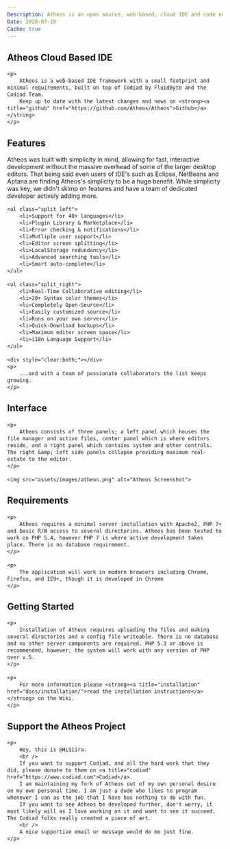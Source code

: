 ```yaml
---
Description: Atheos is an open source, web-based, cloud IDE and code editor with minimal footprint and requirements, built on top of Codiad by Fluidbyte
Date: 2020-07-10
Cache: true
---
```

<section>
	<h1>Atheos Cloud Based IDE</h1>

	<p>
		Atheos is a web-based IDE framework with a small footprint and minimal requirements, built on top of Codiad by FluidByte and the Codiad Team.
		Keep up to date with the latest changes and news on <strong><a title="github" href="https://github.com/Atheos/Atheos">Github</a></strong>
	</p>
</section>
<section>
	<h2>Features</h2>
	<p>
		Atheos was built with simplicity in mind, allowing for fast, interactive development without the massive overhead of some of the larger desktop editors. That being said even users of IDE's
		such as Eclipse, NetBeans and Aptana are finding Atheos's simplicity to be a huge benefit. While simplicity was key, we didn't skimp on features and have a team of dedicated developer actively adding more.
	</p>

	<ul class="split_left">
		<li>Support for 40+ languages</li>
		<li>Plugin Library & Marketplace</li>
		<li>Error checking & notifications</li>
		<li>Mutliple user support</li>
		<li>Editor screen splitting</li>
		<li>LocalStorage redundancy</li>
		<li>Advanced searching tools</li>
		<li>Smart auto-complete</li>
	</ul>

	<ul class="split_right">
		<li>Real-Time Collaborative editing</li>
		<li>20+ Syntax color themes</li>
		<li>Completely Open-Source</li>
		<li>Easily customized source</li>
		<li>Runs on your own server</li>
		<li>Quick-Download backups</li>
		<li>Maximum editor screen space</li>
		<li>i18n Language Support</li>
	</ul>

	<div style="clear:both;"></div>
	<p>
		...and with a team of passionate collaborators the list keeps growing.
	</p>
</section>

<section>
	<h2>Interface</h2>

	<p>
		Atheos consists of three panels; a left panel which houses the file manager and active files, center panel which is where editors reside, and a right panel which contains system and other controls. The right &amp; left side panels collapse providing maximum real-estate to the editor.
	</p>

	<img src="assets/images/atheos.png" alt="Atheos Screenshot">
</section>

<section>
	<h2>Requirements</h2>

	<p>
		Atheos requires a minimal server installation with Apache2, PHP 7+ and basic R/W access to several directories. Atheos has been tested to work on PHP 5.4, however PHP 7 is where active development takes place. There is no database requirement.
	</p>

	<p>
		The application will work in modern browsers including Chrome, Firefox, and IE9+, though it is developed in Chrome
	</p>
</section>

<section>
	<h2>Getting Started</h2>

	<p>
		Installation of Atheos requires uploading the files and making several directories and a config file writeable. There is no database and no other server components are required. PHP 5.3 or above is recommended, however, the system will work with any version of PHP over v.5.
	</p>

	<p>
		For more information please <strong><a title="installation" href="docs/installation/">read the installation instructions</a></strong> on the Wiki.
	</p>
</section>

<section>
	<h2>Support the Atheos Project</h2>

	<p>
		Hey, this is @HLSiira.
		<br />
		If you want to support Codiad, and all the hard work that they did, please donate to them on <a title="codiad" href="https://www.codiad.com">Codiad</a>.
		I am maintaining my fork of Atheos out of my own personal desire on my own personal time. I am just a dude who likes to program whenever I can as the job that I have has nothing to do with fun.
		If you want to see Atheos be developed further, don't worry, it most likely will as I love working on it and want to see it succeed. The Codiad folks really created a piece of art.
		<br />
		A nice supportive email or message would do me just fine.
	</p>
</section>